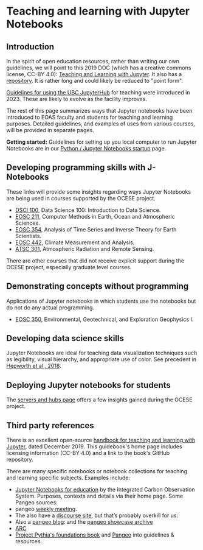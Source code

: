 # Teaching and learning with Jupyter Notebooks

## Introduction

In the spirit of open education resources, rather than writing our own guidelines, we will point to this 2019 DOC (which has a creative commons license, CC-BY 4.0): [Teaching and Learning with Jupyter](https://jupyter4edu.github.io/jupyter-edu-book/). It also has a [repository](https://github.com/jupyter4edu/jupyter-edu-book). It is rather long and could likely be reduced to "point form".

[Guidelines for using the UBC JupyterHub](https://lthub.ubc.ca/guides/jupyterhub-instructor-guide/) for teaching were introduced in 2023. These are likely to evolve as the facility improves.

The rest of this page summarizes ways that Jupyter notebooks have been introduced to EOAS faculty and students for teaching and learning purposes. Detailed guidelines, and examples of uses from various courses, will be provided in separate pages.

**Getting started:** Guidelines for setting up you local computer to run Jupyter Notebooks are in our [Python / Jupyter Notebooks startup](python-startup.md) page.

## Developing programming skills with J-Notebooks

These links will provide some insights regarding ways Jupyter Notebooks are being used in courses supported by the OCESE project.

* [DSCI 100](crs-dsci100.md), Data Science 100: Introduction to Data Science.
* [EOSC 211](crs-eosc211.md), Computer Methods in Earth, Ocean and Atmospheric Sciences.
* [EOSC 354](crs-eosc354.md), Analysis of Time Series and Inverse Theory for Earth Scientists.
* [EOSC 442](crs-eosc442.md), Climate Measurement and Analysis.
* [ATSC 301](crs-atsc301.md), Atmospheric Radiation and Remote Sensing.

There are other courses that did not receive explicit support during the OCESE project, especially graduate level courses.

## Demonstrating concepts without programming

Applications of Jupyter notebooks in which students use the notebooks but do not do any actual programming.

* [EOSC 350](crs-eosc350.md), Environmental, Geotechnical, and Exploration Geophysics I.

## Developing data science skills

Jupyter Notebooks are ideal for teaching data visualization techniques such as legibility, visual hierarchy, and appropriate use of color. See precedent in [Hepworth et al., 2018](https://www.tandfonline.com/doi/full/10.1080/10899995.2019.1656022).

## Deploying Jupyter notebooks for students

The [servers and hubs page](cloud-servers.md) offers a few insights gained during the OCESE project.

## Third party references

There is an excellent open-source [handbook for teaching and learning with Jupyter](https://jupyter4edu.github.io/jupyter-edu-book/), dated December 2019. This guidebook's home page includes licensing information (CC-BY 4.0) and a link to the book's GitHub repository.

There are many specific notebooks or notebook collections for teaching and learning specific subjects. Examples include:

* [Jupyter Notebooks for education](https://www.icos-cp.eu/science-and-impact/education/icos-jupyter-notebooks-for-education) by the Integrated Carbon Observation System. Purposes, contexts and details via their home page.
Some Pangeo sources:
* pangeo [weekly meeting](https://docs.google.com/document/d/e/2PACX-1vRerhoxG-wOvh-wQTj7F8HPYve75l8pAtL-tgtzY_3YLqVUsaMSEgE4K70HgMt5S91FMwSu8EIizewy/pub).
* The also have a [discourse site](https://discourse.pangeo.io/), but that’s probably overkill for us:
* Also a [pangeo blog](https://medium.com/pangeo): and the [pangeo showcase archive](https://pangeo.io/pangeo-showcase.html)
* [ARC](https://arc.ubc.ca/about-arc/arc-team)
* [Project Pythia's foundations book](https://foundations.projectpythia.org/landing-page.html) and [Pangeo](https://pangeo.io/) into guidelines & resources.
